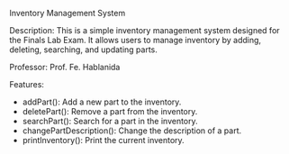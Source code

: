 Inventory Management System

Description:
This is a simple inventory management system designed for the Finals Lab Exam. It allows users to manage inventory by adding, deleting, searching, and updating parts.

Professor:
Prof. Fe. Hablanida


Features:
- addPart(): Add a new part to the inventory.
- deletePart(): Remove a part from the inventory.
- searchPart(): Search for a part in the inventory.
- changePartDescription(): Change the description of a part.
- printInventory(): Print the current inventory.


